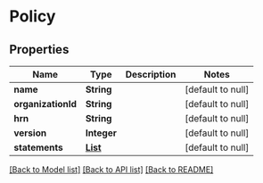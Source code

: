 # Policy
## Properties

Name | Type | Description | Notes
------------ | ------------- | ------------- | -------------
**name** | **String** |  | [default to null]
**organizationId** | **String** |  | [default to null]
**hrn** | **String** |  | [default to null]
**version** | **Integer** |  | [default to null]
**statements** | [**List**](PolicyStatement.md) |  | [default to null]

[[Back to Model list]](../README.md#documentation-for-models) [[Back to API list]](../README.md#documentation-for-api-endpoints) [[Back to README]](../README.md)

